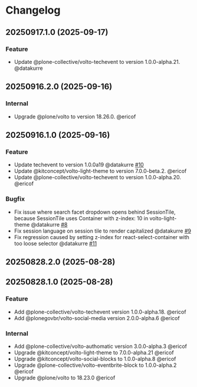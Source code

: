 # Changelog

<!-- You should *NOT* be adding new change log entries to this file.
     You should create a file in the news directory instead.
     For helpful instructions, please see:
     https://6.docs.plone.org/volto/developer-guidelines/contributing.html#create-a-pull-request
-->

<!-- towncrier release notes start -->

## 20250917.1.0 (2025-09-17)

### Feature

- Update @plone-collective/volto-techevent to version 1.0.0-alpha.21. @datakurre 

## 20250916.2.0 (2025-09-16)

### Internal

- Upgrade @plone/volto to version 18.26.0. @ericof 

## 20250916.1.0 (2025-09-16)

### Feature

- Update techevent to version 1.0.0a19 @datakurre [#10](https://github.com/plone/volto-ploneconf-core/issue/10)
- Update @kitconcept/volto-light-theme to version 7.0.0-beta.2. @ericof 
- Update @plone-collective/volto-techevent to version 1.0.0-alpha.20. @ericof 

### Bugfix

- Fix issue where search facet dropdown opens behind SessionTile, because SessionTile uses Container with z-index: 10 in volto-light-theme @datakurre [#8](https://github.com/plone/volto-ploneconf-core/issue/8)
- Fix session language on session tile to render capitalized @datakurre [#9](https://github.com/plone/volto-ploneconf-core/issue/9)
- Fix regression caused by setting z-index for react-select-container with too loose selector @datakurre [#11](https://github.com/plone/volto-ploneconf-core/issue/11)

## 20250828.2.0 (2025-08-28)

## 20250828.1.0 (2025-08-28)

### Feature

- Add @plone-collective/volto-techevent version 1.0.0-alpha.18. @ericof 
- Add @plonegovbr/volto-social-media version 2.0.0-alpha.6 @ericof 

### Internal

- Add @plone-collective/volto-authomatic version 3.0.0-alpha.3 @ericof 
- Upgrade @kitconcept/volto-light-theme to 7.0.0-alpha.21 @ericof 
- Upgrade @kitconcept/volto-social-blocks to 1.0.0-alpha.8 @ericof 
- Upgrade @plone-collective/volto-eventbrite-block to 1.0.0-alpha.2 @ericof 
- Upgrade @plone/volto to 18.23.0 @ericof
